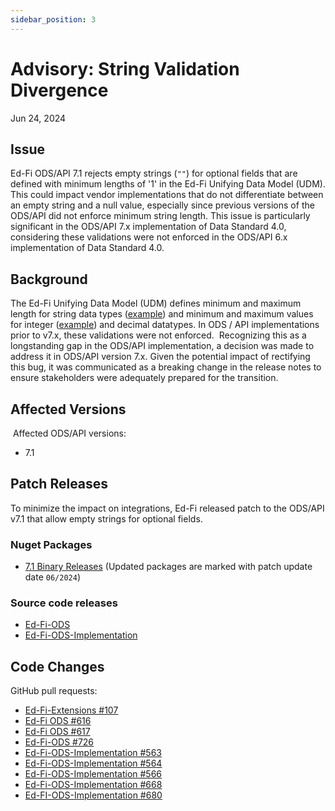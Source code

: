 ```yaml
---
sidebar_position: 3
---
```


# Advisory: String Validation Divergence

Jun 24, 2024

## Issue

Ed-Fi ODS/API 7.1 rejects empty strings (`""`) for optional fields that are
defined with minimum lengths of '1' in the Ed-Fi Unifying Data Model (UDM). This
could impact vendor implementations that do not differentiate between an empty
string and a null value, especially since previous versions of the ODS/API did
not enforce minimum string length. This issue is particularly significant in the
ODS/API 7.x implementation of Data Standard 4.0, considering these validations
were not enforced in the ODS/API 6.x implementation of Data Standard 4.0.

## Background

The Ed-Fi Unifying Data Model (UDM) defines minimum and maximum length for
string data types
([example](https://edfidocs.blob.core.windows.net/$web/handbook/v4.0/index.html#/LocalCourseCode69))
and minimum and maximum values for integer
([example](https://edfidocs.blob.core.windows.net/$web/handbook/v4.0/index.html#/LocalFiscalYear3225))
and decimal datatypes. In ODS / API implementations prior to v7.x, these
validations were not enforced.  Recognizing this as a longstanding gap in the
ODS/API implementation, a decision was made to address it in ODS/API version
7.x. Given the potential impact of rectifying this bug, it was communicated as a
breaking change in the release notes to ensure stakeholders were adequately
prepared for the transition.

## Affected Versions

 Affected ODS/API versions:

* 7.1

## Patch Releases

To minimize the impact on integrations, Ed-Fi released patch to the ODS/API v7.1
that allow empty strings for optional fields.

### Nuget Packages

<!-- This page is not yet available in Docusaurus -->
* [7.1 Binary Releases](https://edfi.atlassian.net/wiki/display/ODSAPIS3V71/Binary+Releases)
  (Updated packages are marked with patch update date `06/2024`)

### Source code releases

* [Ed-Fi-ODS](https://github.com/Ed-Fi-Alliance-OSS/Ed-Fi-ODS/tree/v7.1-patch2)
* [Ed-Fi-ODS-Implementation](https://github.com/Ed-Fi-Alliance-OSS/Ed-Fi-ODS-Implementation/tree/v7.1-patch2)

## Code Changes

GitHub pull requests:

* [Ed-Fi-Extensions
  #107](https://github.com/Ed-Fi-Alliance-OSS/Ed-Fi-Extensions/pull/107)
* [Ed-Fi ODS #616](https://github.com/Ed-Fi-Alliance-OSS/Ed-Fi-ODS/pull/616)
* [Ed-Fi ODS #617](https://github.com/Ed-Fi-Alliance-OSS/Ed-Fi-ODS/pull/617)
* [Ed-Fi-ODS #726](https://github.com/Ed-Fi-Alliance-OSS/Ed-Fi-ODS/pull/726)
* [Ed-Fi-ODS-Implementation
  #563](https://github.com/Ed-Fi-Alliance-OSS/Ed-Fi-ODS-Implementation/pull/563)
* [Ed-Fi-ODS-Implementation
  #564](https://github.com/Ed-Fi-Alliance-OSS/Ed-Fi-ODS-Implementation/pull/564)
* [Ed-Fi-ODS-Implementation
  #566](https://github.com/Ed-Fi-Alliance-OSS/Ed-Fi-ODS-Implementation/pull/566)
* [Ed-Fi-ODS-Implementation
  #668](https://github.com/Ed-Fi-Alliance-OSS/Ed-Fi-ODS-Implementation/pull/678)
* [Ed-FI-ODS-Implementation
  #680](https://github.com/Ed-Fi-Alliance-OSS/Ed-Fi-ODS-Implementation/pull/680)
